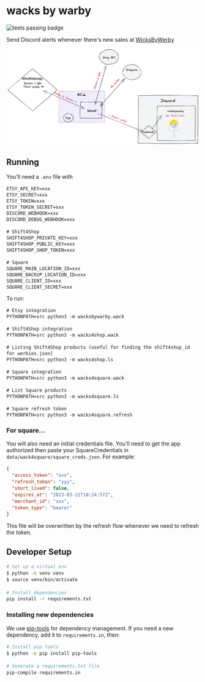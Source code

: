 # wacks by warby

![tests passing badge](https://github.com/allisonking/wacks-by-warby/actions/workflows/pytest.yaml/badge.svg)

Send Discord alerts whenever there's new sales at [WicksByWerby](https://www.etsy.com/shop/WicksByWerby)

![diagram](./images/wack.png)

## Running

You'll need a `.env` file with

```
ETSY_API_KEY=xxx
ETSY_SECRET=xxx
ETSY_TOKEN=xxx
ETSY_TOKEN_SECRET=xxx
DISCORD_WEBHOOK=xxx
DISCORD_DEBUG_WEBHOOK=xxx

# Shift4Shop
SHIFT4SHOP_PRIVATE_KEY=xxx
SHIFT4SHOP_PUBLIC_KEY=xxx
SHIFT4SHOP_SHOP_TOKEN=xxx

# Square
SQUARE_MAIN_LOCATION_ID=xxx
SQUARE_BACKUP_LOCATION_ID=xxx
SQUARE_CLIENT_ID=xxx
SQUARE_CLIENT_SECRET=xxx
```

To run:

```
# Etsy integration
PYTHONPATH=src python3 -m wacksbywarby.wack

# Shift4Shop integration
PYTHONPATH=src python3 -m wacks4shop.wack

# Listing Shift4Shop products (useful for finding the shift4shop_id for werbies.json)
PYTHONPATH=src python3 -m wacks4shop.ls

# Square integration
PYTHONPATH=src python3 -m wacks4square.wack

# List Square products
PYTHONPATH=src python3 -m wacks4square.ls

# Square refresh token
PYTHONPATH=src python3 -m wacks4square.refresh
```

### For square...

You will also need an initial credentials file. You'll need to get the app authorized then paste your SquareCredentials in `data/wack4square/square_creds.json`. For example:

```json
{
  "access_token": "xxx",
  "refresh_token": "yyy",
  "short_lived": false,
  "expires_at": "2023-03-21T18:24:57Z",
  "merchant_id": "xxx",
  "token_type": "bearer"
}
```

This file will be overwritten by the refresh flow whenever we need to refresh the token.

## Developer Setup

```sh
# Set up a virtual env
$ python -m venv venv
$ source venv/bin/activate

# Install dependencies
pip install -r requirements.txt
```

### Installing new dependencies

We use [pip-tools](https://github.com/jazzband/pip-tools) for dependency management. If you need a new dependency, add it to `requirements.in`, then:

```sh
# Install pip tools
$ python -m pip install pip-tools

# Generate a requirements.txt file
pip-compile requirements.in
```
